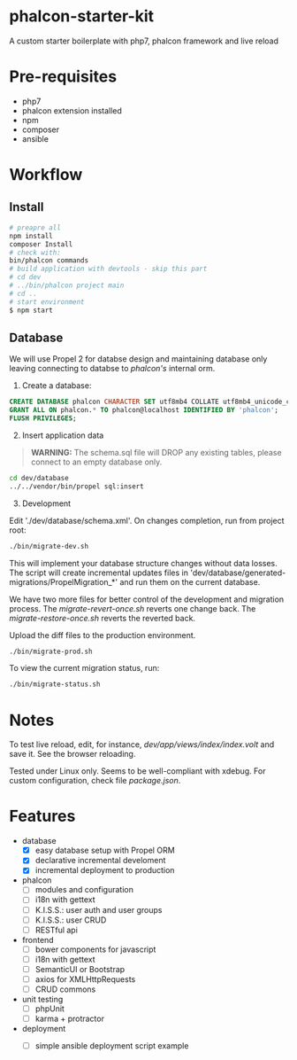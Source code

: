 # phalcon-starter-kit
A custom starter boilerplate with php7, phalcon framework and live reload

# Pre-requisites

 * php7
 * phalcon extension installed
 * npm
 * composer
 * ansible

# Workflow

## Install

```bash
# preapre all
npm install
composer Install
# check with:
bin/phalcon commands
# build application with devtools - skip this part
# cd dev
# ../bin/phalcon project main
# cd ..
# start environment
$ npm start
```

## Database

We will use Propel 2 for databse design and maintaining database only leaving connecting to databse to _phalcon's_ internal orm.

  1. Create a database:

  ```sql
  CREATE DATABASE phalcon CHARACTER SET utf8mb4 COLLATE utf8mb4_unicode_ci;
  GRANT ALL ON phalcon.* TO phalcon@localhost IDENTIFIED BY 'phalcon';
  FLUSH PRIVILEGES;
  ```
  2. Insert application data

  > **WARNING:** The schema.sql file will DROP any existing tables, please connect to an empty database only.

  ```bash
  cd dev/database
  ../../vendor/bin/propel sql:insert
  ```

  3. Development

  Edit './dev/database/schema.xml'. On changes completion, run from project root:

  ```bash
  ./bin/migrate-dev.sh
  ```

  This will implement your database structure changes without data losses. The script will create incremental updates files in 'dev/database/generated-migrations/PropelMigration_*' and run them on the current database.

  We have two more files for better control of the development and migration process. The _migrate-revert-once.sh_ reverts one change back. The _migrate-restore-once.sh_ reverts the reverted back.

  Upload the diff files to the production environment.

  ```bash
  ./bin/migrate-prod.sh
  ```

  To view the current migration status, run:

  ```bash
  ./bin/migrate-status.sh
  ```

# Notes

To test live reload, edit, for instance, _dev/app/views/index/index.volt_ and save it. See the browser reloading.

Tested under Linux only. Seems to be well-compliant with xdebug. For custom configuration, check file _package.json_.

# Features

  * database
    - [X] easy database setup with Propel ORM
    - [X] declarative incremental develoment
    - [X] incremental deployment to production
  * phalcon
    - [ ] modules and configuration
    - [ ] i18n with gettext
    - [ ] K.I.S.S.: user auth and user groups
    - [ ] K.I.S.S.: user CRUD
    - [ ] RESTful api
  * frontend
    - [ ] bower components for javascript
    - [ ] i18n with gettext
    - [ ] SemanticUI or Bootstrap
    - [ ] axios for XMLHttpRequests
    - [ ] CRUD commons
  * unit testing
    - [ ] phpUnit
    - [ ] karma + protractor
  * deployment
    - [ ] simple ansible deployment script example



